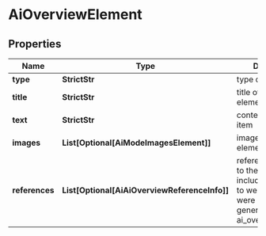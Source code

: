 # AiOverviewElement


## Properties

| Name | Type | Description | Notes |
|------------ | ------------- | ------------- | -------------|
**type** | **StrictStr** | type of element |[optional]|
**title** | **StrictStr** | title of a given link element |[optional]|
**text** | **StrictStr** | content within the item |[optional]|
**images** | **List[Optional[AiModeImagesElement]]** | images of the element |[optional]|
**references** | **List[Optional[AiAiOverviewReferenceInfo]]** | references relevant to the element<br>includes references to webpages that were used to generate the ai_overview_element |[optional]|